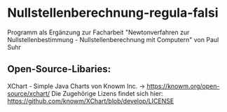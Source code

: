 # Nullstellenberechnung-regula-falsi
Programm als Ergänzung zur Facharbeit "Newtonverfahren zur Nullstellenbestimmung - Nullstellenberechnung mit Computern" von Paul Suhr

## Open-Source-Libaries:
XChart - Simple Java Charts von Knowm Inc. -> https://knowm.org/open-source/xchart/
Die Zugehörige Lizens findet sich hier: https://github.com/knowm/XChart/blob/develop/LICENSE
